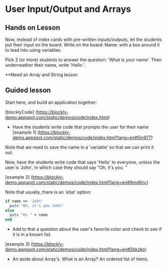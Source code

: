 # User Input/Output and Arrays

## Hands on Lesson

Now, instead of index cards with pre-written inputs/outputs, let the students put their input on the board. 
Write on the board: Name: with a box around it to lead into using variables. 

Pick 3 (or more) students to answer the question: 'What is your name'. Then underneather their name, 
write 'Hello <name>'. 

**Need an Array and String lesson

## Guided lesson

Start here, and build an application together:

[blocklyCode] (https://blockly-demo.appspot.com/static/demos/code/index.html)

* Have the students write code that prompts the user for their name
 [example 1] (https://blockly-demo.appspot.com/static/demos/code/index.html?lang=en#5in977)

Note that we need to save the name in a 'variable' so that we can print it out. 

Now, have the students write code that says 'Hello' to everyone, unless the user
is 'John', in which case they should say "Oh, it's you. "

[example 2] (https://blockly-demo.appspot.com/static/demos/code/index.html?lang=en#9md6nc)

Note that usually, there is an 'else' option:

```ruby
if name == 'John'
  puts "Oh, it's you John"
else
  puts "Hi " + name
end
```

* Add to that a question about the user's favorite color and check to see if it is in a known list. 

[example 3] (https://blockly-demo.appspot.com/static/demos/code/index.html?lang=en#2bkzko)

* An aside about Array's. What is an Array?  An ordered list of items. 